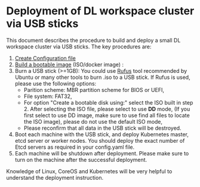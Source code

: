 # Deployment of DL workspace cluster via USB sticks

This document describes the procedure to build and deploy a small DL workspace cluster via USB sticks. The key procedures are:
  1. [Create Configuration file](Configuration.md)
  2. [Build a bootable image](Build.md) (ISO/docker image) :
  3. Burn a USB stick (>=1GB):
     You could use [Rufus](https://www.ubuntu.com/download/desktop/create-a-usb-stick-on-windows) tool recommended by Ubuntu or many other tools to burn .iso to a USB stick. If Rufus is used, please use the following options:
       * Parition scheme: MBR partition scheme for BIOS or UEFI,
       * File system: FAT32,
       * For option "Create a bootable disk using:" select the ISO built in step 2. After selecting the ISO file, please select to use **__DD__** mode, (If you first select to use DD image, make sure to use find all files to locate the ISO image), please do not use the default ISO mode,  
       * Please reconfirm that all data in the USB stick will be destroyed. 
  4. Boot each machine with the USB stick, and deploy Kubernetes master, etcd server or worker nodes. 
     You should deploy the exact number of Etcd servers as required in your config.yaml file. 
  5. Each machine will be shutdown after deployment. Please make sure to turn on the machine after the successful deployment. 

Knowledge of Linux, CoreOS and Kubernetes will be very helpful to understand the deployment instruction. 
